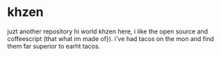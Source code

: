 # khzen
juzt another repository
hi world
khzen here, i like the open source and coffeescript (that what im made of}).
i've had tacos on the mon and find them far superior to earht tacos.
